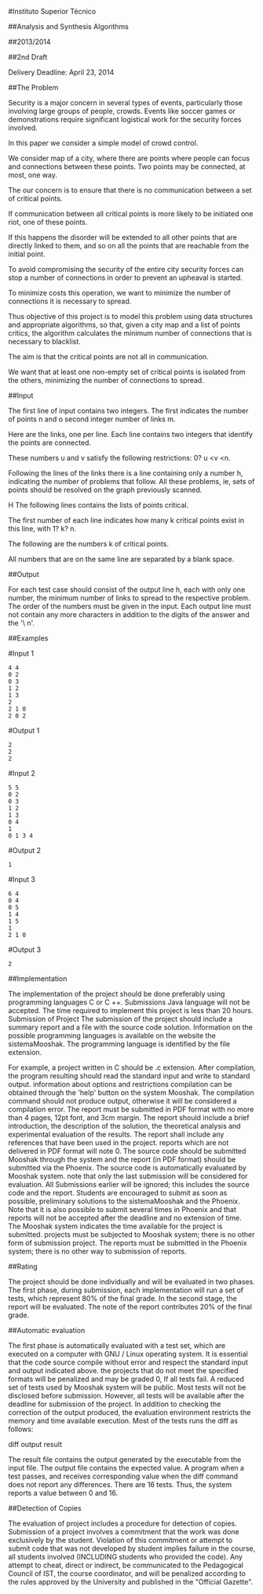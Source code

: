 #Instituto Superior Técnico




##Analysis and Synthesis Algorithms 


##2013/2014 


##2nd Draft 


Delivery Deadline: April 23, 2014 




##The Problem 


Security is a major concern in several types of events, particularly those 
involving large groups of people, crowds. Events like soccer games or 
demonstrations require significant logistical work for the security forces involved. 

In this paper we consider a simple model of crowd control.

We consider map of a city, where there are points where people can focus and 
connections between these points. Two points may be connected, at most, one way.

The our concern is to ensure that there is no communication between a set of critical points. 

If communication between all critical points is more likely to be initiated one 
riot, one of these points.

If this happens the disorder will be extended to all other points 
that are directly linked to them, and so on all the points that are 
reachable from the initial point. 

To avoid compromising the security of the entire city security forces can stop 
a number of connections in order to prevent an upheaval is started.

To minimize costs this operation, we want to minimize the number of connections it is necessary to spread.

Thus objective of this project is to model this problem using data structures and 
appropriate algorithms, so that, given a city map and a list of points 
critics, the algorithm calculates the minimum number of connections that is necessary to blacklist.

The aim is that the critical points are not all in communication.

We want that at least one non-empty set of critical points is isolated from the others,
minimizing the number of connections to spread. 

 
##Input

The first line of input contains two integers. The first indicates the number of points n and o
second integer number of links m.

Here are the links, one per line. Each line contains two integers that identify the 
points are connected.

These numbers u and v satisfy the following restrictions: 0? u <v <n. 

Following the lines of the links there is a line containing only a number h, indicating the 
number of problems that follow. All these problems, ie, sets of points should 
be resolved on the graph previously scanned.

H The following lines contains the lists of points critical.

The first number of each line indicates how many k critical points exist in this line, 
with 1? k? n.

The following are the numbers k of critical points. 

All numbers that are on the same line are separated by a blank space. 


##Output 

For each test case should consist of the output line h, each with only one number, 
the minimum number of links to spread to the respective problem. The order of the numbers must 
be given in the input. Each output line must not contain any more characters in addition to the 
digits of the answer and the '\ n'. 



##Examples 

#Input 1

```
4 4 
0 2 
0 3 
1 2 
1 3 
2 
2 1 0 
2 0 2
```

#Output 1

```
2 
2 
2
```


#Input 2 

```
5 5 
0 2 
0 3 
1 2 
1 3 
0 4 
1 
0 1 3 4
```

#Output 2 

```
1
```


#Input 3 

```
6 4 
0 4 
0 5 
1 4 
1 5 
1 
2 1 0
```

#Output 3 

```
2
```



##Implementation

The implementation of the project should be done preferably using programming languages 
C or C ++. Submissions Java language will not be accepted. 
The time required to implement this project is less than 20 hours. 
Submission of Project 
The submission of the project should include a summary report and a file with the source code 
solution. Information on the possible programming languages ​​is available on the website 
the sistemaMooshak. The programming language is identified by the file extension.

For example, a project written in C should be .c extension. After compilation, the program 
resulting should read the standard input and write to standard output. information 
about options and restrictions compilation can be obtained through the 'help' button on the system 
Mooshak. The compilation command should not produce output, otherwise it will be considered 
a compilation error. The report must be submitted in PDF format with no more than 
4 pages, 12pt font, and 3cm margin. The report should include a brief introduction, 
the description of the solution, the theoretical analysis and experimental evaluation of the results. The report 
shall include any references that have been used in the project. reports 
which are not delivered in PDF format will note 0. The source code should be submitted 
Mooshak through the system and the report (in PDF format) should be submitted via the 
Phoenix. The source code is automatically evaluated by Mooshak system. note that 
only the last submission will be considered for evaluation. All Submissions 
earlier will be ignored; this includes the source code and the report. 
Students are encouraged to submit as soon as possible, preliminary solutions to 
the sistemaMooshak and the Phoenix. Note that it is also possible to submit several times in Phoenix 
and that reports will not be accepted after the deadline and no extension of time. 
The Mooshak system indicates the time available for the project is submitted. projects 
must be subjected to Mooshak system; there is no other form of submission 
project. The reports must be submitted in the Phoenix system; there is no other way to 
submission of reports.



##Rating 

The project should be done individually and will be evaluated in two phases. The first 
phase, during submission, each implementation will run a set of tests, which 
represent 80% of the final grade. In the second stage, the report will be evaluated. The note of the report 
contributes 20% of the final grade.



##Automatic evaluation 

The first phase is automatically evaluated with a test set, which are 
executed on a computer with GNU / Linux operating system. It is essential that the code 
source compile without error and respect the standard input and output indicated above. the 
projects that do not meet the specified formats will be penalized and may be graded 0, 
If all tests fail. A reduced set of tests used by Mooshak system 
will be public. Most tests will not be disclosed before submission. However, 
all tests will be available after the deadline for submission of the project. In addition to checking 
the correction of the output produced, the evaluation environment restricts the memory and time 
available execution. Most of the tests runs the diff as follows:

diff output result 

The result file contains the output generated by the executable from the input file. The 
output file contains the expected value. A program when a test passes, and receives 
corresponding value when the diff command does not report any differences. There are 16
tests. Thus, the system reports a value between 0 and 16. 



##Detection of Copies 

The evaluation of project includes a procedure for detection of copies. Submission of a 
project involves a commitment that the work was done exclusively by the student. 
Violation of this commitment or attempt to submit code that was not developed by 
student implies failure in the course, all students involved (INCLUDING 
students who provided the code). Any attempt to cheat, direct or indirect, 
be communicated to the Pedagogical Council of IST, the course coordinator, and will be penalized 
according to the rules approved by the University and published in the "Official Gazette".
